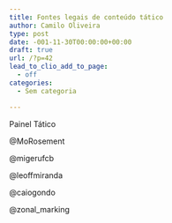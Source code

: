 ```yaml
---
title: Fontes legais de conteúdo tático
author: Camilo Oliveira
type: post
date: -001-11-30T00:00:00+00:00
draft: true
url: /?p=42
lead_to_clio_add_to_page:
  - off
categories:
  - Sem categoria

---
```

Painel Tático

@MoRosement

@migerufcb

@leoffmiranda

@caiogondo

@zonal_marking

&nbsp;
